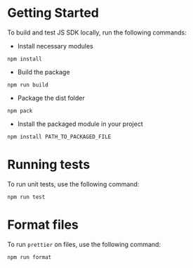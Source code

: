 # Getting Started

To build and test JS SDK locally, run the following commands:

- Install necessary modules

```
npm install
```

- Build the package

```
npm run build
```

- Package the dist folder

```
npm pack
```

- Install the packaged module in your project

```
npm install PATH_TO_PACKAGED_FILE
```

# Running tests

To run unit tests, use the following command:

```
npm run test
```

# Format files

To run `prettier` on files, use the following command:

```
npm run format
```
